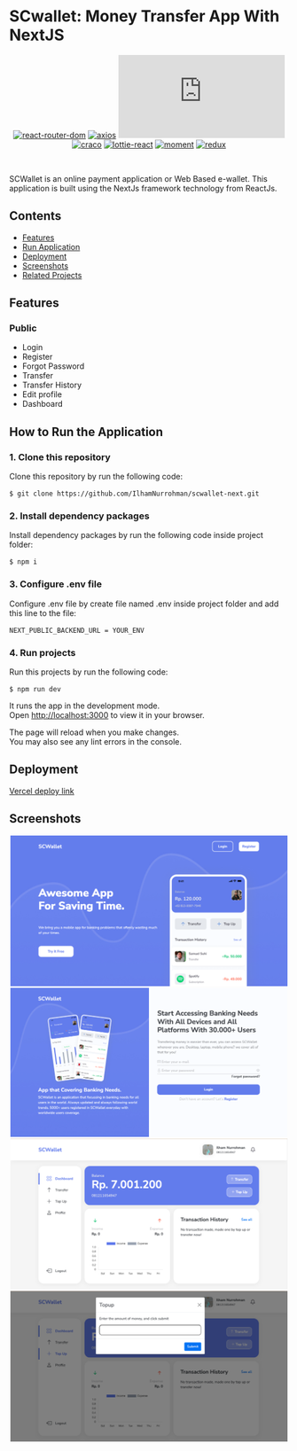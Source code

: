 # SCwallet: Money Transfer App With NextJS

<div align="center">

[![react-router-dom](https://img.shields.io/npm/v/react-router-dom?label=react-router-dom)](https://www.npmjs.com/package/react-router-dom)
[![axios](https://img.shields.io/npm/v/axios?label=axios)](https://www.npmjs.com/package/axios)
[![chart.js](https://img.shields.io/npm/v/chart.js?label=chart.js)](https://www.npmjs.com/package/chart.js)
[![craco](https://img.shields.io/npm/v/craco?label=craco)](https://www.npmjs.com/package/craco)
[![lottie-react](https://img.shields.io/npm/v/lottie-react?label=lottie-react)](https://www.npmjs.com/package/lottie-react)
[![moment](https://img.shields.io/npm/v/moment?label=moment)](https://www.npmjs.com/package/moment)
[![redux](https://img.shields.io/npm/v/redux?label=redux)](https://www.npmjs.com/package/redux)

<br/>

</div>

SCWallet is an online payment application or Web Based e-wallet. This application is built using the NextJs framework technology from ReactJs.

## Contents

- [Features](#features)
- [Run Application](#how-to-run-the-application)
- [Deployment](#deployment)
- [Screenshots](#screenshots)
- [Related Projects](#related-projects)

## Features

### Public

- Login
- Register
- Forgot Password
- Transfer
- Transfer History
- Edit profile
- Dashboard

## How to Run the Application

### 1. Clone this repository

Clone this repository by run the following code:

```
$ git clone https://github.com/IlhamNurrohman/scwallet-next.git
```

### 2. Install dependency packages

Install dependency packages by run the following code inside project folder:

```
$ npm i
```

### 3. Configure .env file

Configure .env file by create file named .env inside project folder and add this line to the file:

```
NEXT_PUBLIC_BACKEND_URL = YOUR_ENV
```

### 4. Run projects

Run this projects by run the following code:

```
$ npm run dev
```

It runs the app in the development mode.\
Open [http://localhost:3000](http://localhost:3000) to view it in your browser.

The page will reload when you make changes.\
You may also see any lint errors in the console.

## Deployment

[Vercel deploy link](https://scwallet-six.vercel.app)

## Screenshots

<div align="center">
<img width="500" src="./public/images/Screen Shot 2022-07-28 at 09.53.18.png" alt="Landing page">

<img width="500" src="./public/images/Screen Shot 2022-07-28 at 09.53.33.png" alt="Login page">

<img width="500" src="./public/images/Screen Shot 2022-07-28 at 09.54.21.png" alt="Dashboard">

<img width="500" src="./public/images/Screen Shot 2022-07-28 at 09.54.37.png" alt="Top Up">
</div>
